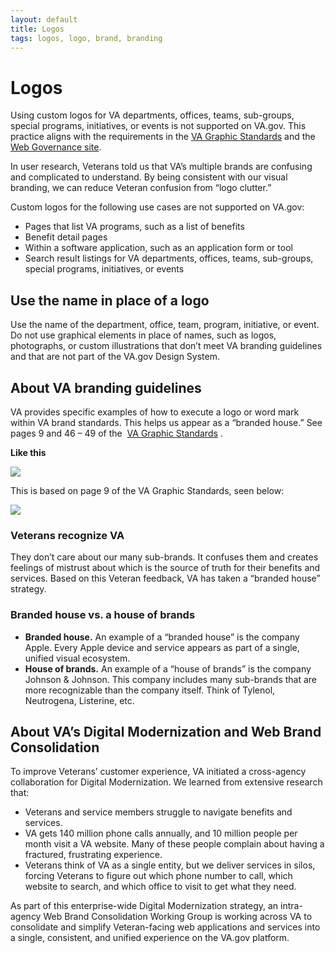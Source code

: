 ```yaml
---
layout: default
title: Logos
tags: logos, logo, brand, branding
---
```


# Logos

Using custom logos for VA departments, offices, teams, sub-groups, special programs, initiatives, or events is not supported on VA.gov. This practice aligns with the requirements in the [VA Graphic Standards](https://www.va.gov/vapubs/viewPublication.asp?Pub_ID=683&FType=2) and the [Web Governance site](https://www.va.gov/web/standards/templates.cfm). 

In user research, Veterans told us that VA’s multiple brands are confusing and complicated to understand. By being consistent with our visual branding, we can reduce Veteran confusion from “logo clutter.”

Custom logos for the following use cases are not supported on VA.gov:

* Pages that list VA programs, such as a list of benefits
* Benefit detail pages 
* Within a software application, such as an application form or tool
* Search result listings for VA departments, offices, teams, sub-groups, special programs, initiatives, or events 

## Use the name in place of a logo

Use the name of the department, office, team, program, initiative, or event.  Do not use graphical elements in place of names, such as logos, photographs, or custom illustrations that don’t meet VA branding guidelines and that are not part of the VA.gov Design System.

## About VA branding guidelines

VA provides specific examples of how to execute a logo or word mark within VA brand standards. This helps us appear as a “branded house.” See pages 9 and 46 – 49 of the  [VA Graphic Standards](https://www.va.gov/opa/publications/graphicstandards/va_graphicstandardsguide_508_0113.pdf) . 

**Like this**

[<img src="/images/VA-brand-guidance@4x.png">](https://www.va.gov/vapubs/viewPublication.asp?Pub_ID=683&FType=2)

This is based on page 9 of the VA Graphic Standards, seen below:

[<img src="/images/VA_508_GraphicStandardsGuide_013113-9.png">](https://www.va.gov/vapubs/viewPublication.asp?Pub_ID=683&FType=2)

### Veterans recognize VA

They don’t care about our many sub-brands. It confuses them and creates feelings of mistrust about which is the source of truth for their benefits and services. Based on this Veteran feedback, VA has taken a “branded house” strategy.

### Branded house vs. a house of brands

* **Branded house.** An example of a “branded house” is the company Apple. Every Apple device and service appears as part of a single, unified visual ecosystem. 
* **House of brands.** An example of a “house of brands” is the company Johnson & Johnson. This company includes many sub-brands that are more recognizable than the company itself. Think of Tylenol, Neutrogena, Listerine, etc. 

## About VA’s Digital Modernization and Web Brand Consolidation

To improve Veterans’ customer experience, VA initiated a cross-agency collaboration for Digital Modernization. We learned from extensive research that:

* Veterans and service members struggle to navigate benefits and services.
* VA gets 140 million phone calls annually, and 10 million people per month visit a VA website. Many of these people complain about having a fractured, frustrating experience.
* Veterans think of VA as a single entity, but we deliver services in silos, forcing Veterans to figure out which phone number to call, which website to search, and which office to visit to get what they need.

As part of this enterprise-wide Digital Modernization strategy, an intra-agency Web Brand Consolidation Working Group is working across VA to consolidate and simplify Veteran-facing web applications and services into a single, consistent, and unified experience on the VA.gov platform.
